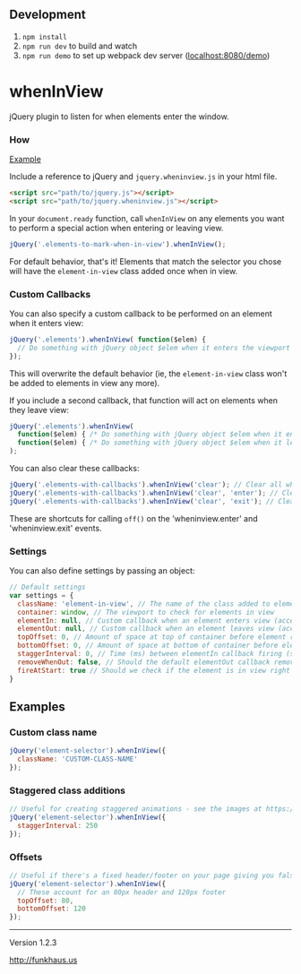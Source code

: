 ## Development
1. `npm install`
1. `npm run dev` to build and watch
1. `npm run demo` to set up webpack dev server ([localhost:8080/demo](http://localhost:8080/demo))





# whenInView
jQuery plugin to listen for when elements enter the window.

### How

[Example](http://codepen.io/SaFrMo/pen/ENOMrN)

Include a reference to jQuery and `jquery.wheninview.js` in your html file.

```html
<script src="path/to/jquery.js"></script>
<script src="path/to/jquery.wheninview.js"></script>
```

In your `document.ready` function, call `whenInView` on any elements you want to perform a special action when entering or leaving view.

```javascript
jQuery('.elements-to-mark-when-in-view').whenInView();
```

For default behavior, that's it! Elements that match the selector you chose will have the `element-in-view` class added once when in view.

### Custom Callbacks

You can also specify a custom callback to be performed on an element when it enters view:
```javascript
jQuery('.elements').whenInView( function($elem) {
  // Do something with jQuery object $elem when it enters the viewport
});
```
This will overwrite the default behavior (ie, the `element-in-view` class won't be added to elements in view any more).

If you include a second callback, that function will act on elements when they leave view:
```javascript
jQuery('.elements').whenInView(
  function($elem) { /* Do something with jQuery object $elem when it enters the viewport */ },
  function($elem) { /* Do something with jQuery object $elem when it leaves the viewport */ }
);
```

You can also clear these callbacks:
```javascript
jQuery('.elements-with-callbacks').whenInView('clear'); // Clear all whenInView callbacks
jQuery('.elements-with-callbacks').whenInView('clear', 'enter'); // Clear incoming element callbacks
jQuery('.elements-with-callbacks').whenInView('clear', 'exit'); // Clear outgoing element callbacks
```
These are shortcuts for calling `off()` on the 'wheninview.enter' and 'wheninview.exit' events.

### Settings
You can also define settings by passing an object:
```javascript
// Default settings
var settings = {
  className: 'element-in-view', // The name of the class added to elements in view
  container: window, // The viewport to check for elements in view
  elementIn: null, // Custom callback when an element enters view (accepts single jQuery object as parameter)
  elementOut: null, // Custom callback when an element leaves view (accepts single jQuery object as parameter)
  topOffset: 0, // Amount of space at top of container before element registers as in view
  bottomOffset: 0, // Amount of space at bottom of container before element registers as in view
  staggerInterval: 0, // Time (ms) between elementIn callback firing (see below) - ignored if elementIn is not default
  removeWhenOut: false, // Should the default elementOut callback remove the class when the element is out of view? - ignored if elementOut is not default
  fireAtStart: true // Should we check if the element is in view right away? If not, we'll just check on scroll
}
```

## Examples

### Custom class name
```javascript
jQuery('element-selector').whenInView({
  className: 'CUSTOM-CLASS-NAME'
});
```

### Staggered class additions
```javascript
// Useful for creating staggered animations - see the images at https://kinfolklife.com/
jQuery('element-selector').whenInView({
  staggerInterval: 250
});
```

### Offsets
```javascript
// Useful if there's a fixed header/footer on your page giving you false whenInView positives
jQuery('element-selector').whenInView({
  // These account for an 80px header and 120px footer
  topOffset: 80,
  bottomOffset: 120
});
```


-------

Version 1.2.3

http://funkhaus.us
